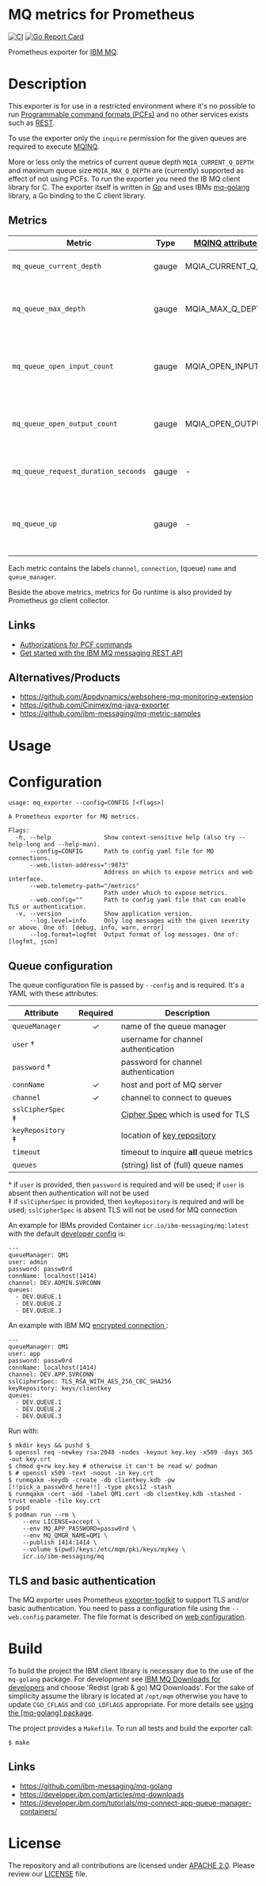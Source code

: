 # MQ metrics for Prometheus

[![CI](https://github.com/agebhar1/mq_exporter/actions/workflows/push.yml/badge.svg)](https://github.com/agebhar1/mq_exporter/actions/workflows/push.yml)
[![Go Report Card](https://goreportcard.com/badge/github.com/agebhar1/mq_exporter)](https://goreportcard.com/report/github.com/agebhar1/mq_exporter)

Prometheus exporter for [IBM MQ](https://www.ibm.com/products/mq).

# Description

This exporter is for use in a restricted environment where it's no possible to run [Programmable command formats (PCFs)](https://www.ibm.com/docs/en/ibm-mq/9.2?topic=reference-programmable-command-formats-pcfs) and no other services exists such as [REST](https://www.ibm.com/docs/en/ibm-mq/9.2?topic=mq-messaging-using-rest-api).

To use the exporter only the `inquire` permission for the given queues are required to execute [MQINQ](https://www.ibm.com/docs/en/ibm-mq/9.2?topic=calls-mqinq-inquire-object-attributes).

More or less only the metrics of current queue depth `MQIA_CURRENT_Q_DEPTH` and maximum queue size `MQIA_MAX_Q_DEPTH` are (currently) supported as effect of not using PCFs. To run the exporter you need the IB MQ client library for C. The exporter itself is written in [Go](https://go.dev/) and uses IBMs [mq-golang](https://github.com/ibm-messaging/mq-golang) library, a Go binding to the C client library.

## Metrics

| Metric                              | Type  | [MQINQ attribute selector](https://www.ibm.com/docs/en/ibm-mq/9.2?topic=calls-mqinq-inquire-object-attributes) | Description |
| ----------------------------------- | ----- | -------------------------| - |
| `mq_queue_current_depth`            | gauge | MQIA_CURRENT_Q_DEPTH     | Number of messages on queue |
| `mq_queue_max_depth`                | gauge | MQIA_MAX_Q_DEPTH         | Maximum number of messages allowed on queue |
| `mq_queue_open_input_count`         | gauge | MQIA_OPEN_INPUT_COUNT    | Number of `MQOPEN` calls that have the queue open for input |
| `mq_queue_open_output_count`        | gauge | MQIA_OPEN_OUTPUT_COUNT   | Number of `MQOPEN` calls that have the queue open |
| `mq_queue_request_duration_seconds` | gauge |                        - | Response time of `MQINQ` in seconds |
| `mq_queue_up`                       | gauge |                        - | `1` if `MQINQ` was successful and within timeout, `0` otherwise |

Each metric contains the labels `channel`, `connection`, (queue) `name` and `queue_manager`.

Beside the above metrics, metrics for Go runtime is also provided by Prometheus go client collector.

## Links

- [Authorizations for PCF commands](https://www.ibm.com/docs/en/ibm-mq/9.2?topic=windows-authorizations-pcf-commands)
- [Get started with the IBM MQ messaging REST API](https://developer.ibm.com/tutorials/mq-develop-mq-rest-api/)

## Alternatives/Products

- https://github.com/Appdynamics/websphere-mq-monitoring-extension
- https://github.com/Cinimex/mq-java-exporter
- https://github.com/ibm-messaging/mq-metric-samples

# Usage

# Configuration

```
usage: mq_exporter --config=CONFIG [<flags>]

A Prometheus exporter for MQ metrics.

Flags:
  -h, --help               Show context-sensitive help (also try --help-long and --help-man).
      --config=CONFIG      Path to config yaml file for MQ connections.
      --web.listen-address=":9873"  
                           Address on which to expose metrics and web interface.
      --web.telemetry-path="/metrics"  
                           Path under which to expose metrics.
      --web.config=""      Path to config yaml file that can enable TLS or authentication.
  -v, --version            Show application version.
      --log.level=info     Only log messages with the given severity or above. One of: [debug, info, warn, error]
      --log.format=logfmt  Output format of log messages. One of: [logfmt, json]
```

## Queue configuration

The queue configuration file is passed by `--config` and is required. It's a YAML with these attributes:

| Attribute           | Required | Description |
| --------------      | :---: | - |
| `queueManager`      | ✓ | name of the queue manager |
| `user` †            |   | username for channel authentication |
| `password` †        |   | password for channel authentication |
| `connName `         | ✓ | host and port of MQ server |
| `channel `          | ✓ | channel to connect to queues |
| `sslCipherSpec` ‡   |   | [Cipher Spec](https://www.ibm.com/docs/en/ibm-mq/9.2?topic=fields-sslcipherspec-mqchar32) which is used for TLS |
| `keyRepository` ‡   |   | location of [key repository](https://www.ibm.com/docs/en/ibm-mq/9.2?topic=mqsco-keyrepository-mqchar256) |
| `timeout`           |   | timeout to inquire **all** queue metrics |
| `queues`            |   | (string) list of (full) queue names |

† if `user` is provided, then `password` is required and will be used; if `user` is absent then authentication will not be used <br>
‡ if `sslCipherSpec` is provided, then `keyRepository` is required and will be used; `sslCipherSpec` is absent TLS will not be used for MQ connection

An example for IBMs provided Container `icr.io/ibm-messaging/mq:latest` with the default [developer config](https://github.com/ibm-messaging/mq-container/blob/master/docs/developer-config.md) is:
```
---
queueManager: QM1
user: admin
password: passw0rd
connName: localhost(1414)
channel: DEV.ADMIN.SVRCONN
queues:
  - DEV.QUEUE.1
  - DEV.QUEUE.2
  - DEV.QUEUE.3
```

An example with IBM MQ [encrypted connection ](https://developer.ibm.com/tutorials/mq-secure-msgs-tls/):
```
---
queueManager: QM1
user: app
password: passw0rd
connName: localhost(1414)
channel: DEV.APP.SVRCONN
sslCipherSpec: TLS_RSA_WITH_AES_256_CBC_SHA256
keyRepository: keys/clientkey
queues:
  - DEV.QUEUE.1
  - DEV.QUEUE.2
  - DEV.QUEUE.3
```

Run with:
```
$ mkdir keys && pushd $_
$ openssl req -newkey rsa:2048 -nodes -keyout key.key -x509 -days 365 -out key.crt
$ chmod g+rw key.key # otherwise it can't be read w/ podman
$ # openssl x509 -text -noout -in key.crt
$ runmqakm -keydb -create -db clientkey.kdb -pw [!!pick_a_passw0rd_here!!] -type pkcs12 -stash
$ runmqakm -cert -add -label QM1.cert -db clientkey.kdb -stashed -trust enable -file key.crt
$ popd
$ podman run --rm \
    --env LICENSE=accept \
    --env MQ_APP_PASSWORD=passw0rd \
    --env MQ_QMGR_NAME=QM1 \
    --publish 1414:1414 \
    --volume $(pwd)/keys:/etc/mqm/pki/keys/mykey \
    icr.io/ibm-messaging/mq
```

## TLS and basic authentication

The MQ exporter uses Prometheus [exporter-toolkit](https://github.com/prometheus/exporter-toolkit) to support TLS and/or basic authentication. You need to pass a configuration file using the `--web.config` parameter.  The file format is described on [web configuration](https://github.com/prometheus/exporter-toolkit/blob/master/docs/web-configuration.md).

# Build

To build the project the IBM client library is necessary due to the use of the `mq-golang` package. For development see [IBM MQ Downloads for developers](https://developer.ibm.com/articles/mq-downloads/) and choose 'Redist (grab & go) MQ Downloads'. For the sake of simplicity assume the library is located at `/opt/mqm` otherwise you have to update `CGO_CFLAGS` and `CGO_LDFLAGS` appropriate. For more details see [using the [mq-golang] package](https://github.com/ibm-messaging/mq-golang#using-the-package).

The project provides a `Makefile`. To run all tests and build the exporter call:

```
$ make
```

## Links

- https://github.com/ibm-messaging/mq-golang
- https://developer.ibm.com/articles/mq-downloads
- https://developer.ibm.com/tutorials/mq-connect-app-queue-manager-containers/

# License

The repository and all contributions are licensed under
[APACHE 2.0](https://www.apache.org/licenses/LICENSE-2.0). Please review our [LICENSE](LICENSE) file.
